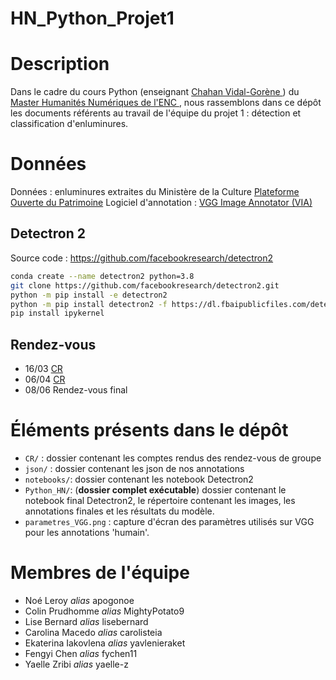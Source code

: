 # HN_Python_Projet1

# Description
Dans le cadre du cours Python (enseignant [Chahan Vidal-Gorène ](http://cv.hal.science/chahan-vidal-gorene)) du [Master Humanités Numériques de l'ENC ](https://www.chartes.psl.eu/fr/rubrique-admissions/master-humanites-numeriques), nous rassemblons dans ce dépôt les documents référents au travail de l'équipe du projet 1 : détection et classification d'enluminures.

# Données
Données : enluminures extraites du Ministère de la Culture [Plateforme Ouverte du Patrimoine](https://www.pop.culture.gouv.fr/search/list?base=%5B%22Enluminures%20%28Enluminures%29%22%5D&image=%5B%22oui%22%5D)
Logiciel d'annotation : [VGG Image Annotator (VIA) ](https://www.robots.ox.ac.uk/~vgg/software/via/)

## Detectron 2

Source code : https://github.com/facebookresearch/detectron2

```bash
conda create --name detectron2 python=3.8
git clone https://github.com/facebookresearch/detectron2.git
python -m pip install -e detectron2
python -m pip install detectron2 -f https://dl.fbaipublicfiles.com/detectron2/wheels/cu111/torch1.8/index.html
pip install ipykernel
```

## Rendez-vous
- 16/03 [CR](https://github.com/carolisteia/HN_Python_Projet1/blob/main/CR/CR_10mars)
- 06/04 [CR](https://github.com/carolisteia/HN_Python_Projet1/blob/main/CR/CR_6avril)
- 08/06 Rendez-vous final

# Éléments présents dans le dépôt
- `CR/` : dossier contenant les comptes rendus des rendez-vous de groupe
- `json/` : dossier contenant les json de nos annotations
- `notebooks/`: dossier contenant les notebook Detectron2
- `Python_HN/`: (__dossier complet exécutable__) dossier contenant le notebook final Detectron2, le répertoire contenant les images, les annotations finales et les résultats du modèle.
- `parametres_VGG.png` : capture d'écran des paramètres utilisés sur VGG pour les annotations 'humain'. 

# Membres de l'équipe
- Noé Leroy *alias* apogonoe
- Colin Prudhomme *alias*  MightyPotato9
- Lise Bernard *alias* lisebernard
- Carolina Macedo *alias* carolisteia
- Ekaterina Iakovlena *alias* yavlenieraket
- Fengyi Chen *alias* fychen11
- Yaelle Zribi *alias* yaelle-z

